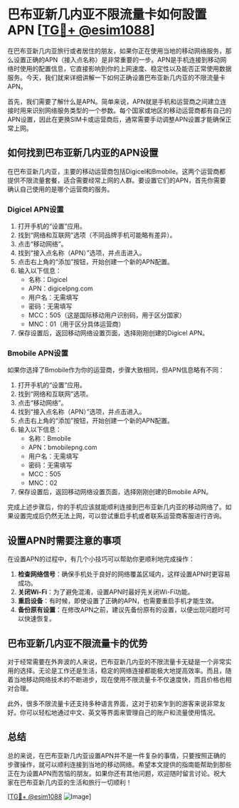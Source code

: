 # 巴布亚新几内亚不限流量卡如何設置APN [[TG💪+ @esim1088](https://t.me/s/esim1088)]

在巴布亚新几内亚旅行或者居住的朋友，如果你正在使用当地的移动网络服务，那么设置正确的APN（接入点名称）是非常重要的一步。APN是手机连接到移动网络时使用的配置信息，它直接影响到你的上网速度、稳定性以及能否正常使用数据服务。今天，我们就来详细讲解一下如何正确设置巴布亚新几内亚的不限流量卡APN。

首先，我们需要了解什么是APN。简单来说，APN就是手机和运营商之间建立连接时用来识别网络服务类型的一个参数。每个国家或地区的移动运营商都有自己的APN设置，因此在更换SIM卡或运营商后，通常需要手动调整APN设置才能确保正常上网。

## 如何找到巴布亚新几内亚的APN设置

在巴布亚新几内亚，主要的移动运营商包括Digicel和Bmobile。这两个运营商都提供不限流量套餐，适合需要经常上网的人群。要设置它们的APN，首先你需要确认自己使用的是哪个运营商的服务。

### Digicel APN设置

1. 打开手机的“设置”应用。
2. 找到“网络和互联网”选项（不同品牌手机可能略有差异）。
3. 点击“移动网络”。
4. 找到“接入点名称（APN）”选项，并点击进入。
5. 点击右上角的“添加”按钮，开始创建一个新的APN配置。
6. 输入以下信息：
   - 名称：Digicel
   - APN：digicelpng.com
   - 用户名：无需填写
   - 密码：无需填写
   - MCC：505（这是国际移动用户识别码，用于区分国家）
   - MNC：01（用于区分具体运营商）
7. 保存设置后，返回移动网络设置页面，选择刚刚创建的Digicel APN。

### Bmobile APN设置

如果你选择了Bmobile作为你的运营商，步骤大致相同，但APN信息略有不同：

1. 打开手机的“设置”应用。
2. 找到“网络和互联网”选项。
3. 点击“移动网络”。
4. 找到“接入点名称（APN）”选项，并点击进入。
5. 点击右上角的“添加”按钮，开始创建一个新的APN配置。
6. 输入以下信息：
   - 名称：Bmobile
   - APN：bmobilepng.com
   - 用户名：无需填写
   - 密码：无需填写
   - MCC：505
   - MNC：02
7. 保存设置后，返回移动网络设置页面，选择刚刚创建的Bmobile APN。

完成上述步骤后，你的手机应该就能顺利连接到巴布亚新几内亚的移动网络了。如果设置完成后仍然无法上网，可以尝试重启手机或者联系运营商客服进行咨询。

## 设置APN时需要注意的事项

在设置APN的过程中，有几个小技巧可以帮助你更顺利地完成操作：

1. **检查网络信号**：确保手机处于良好的网络覆盖区域内，这样设置APN时更容易成功。
2. **关闭Wi-Fi**：为了避免混淆，设置APN时最好先关闭Wi-Fi功能。
3. **重启设备**：有时候，即使设置了正确的APN，也需要重启手机才能生效。
4. **备份原有设置**：在修改APN之前，建议先备份原有的设置，以便出现问题时可以快速恢复。

## 巴布亚新几内亚不限流量卡的优势

对于经常需要在外奔波的人来说，巴布亚新几内亚的不限流量卡无疑是一个非常实用的选择。无论是工作还是生活，稳定的网络连接都能极大地提高效率。而且，随着当地移动网络技术的不断进步，现在使用不限流量卡不仅速度快，而且价格也相对合理。

此外，很多不限流量卡还支持多种语言界面，这对于初来乍到的游客来说非常友好。你可以轻松地通过中文、英文等界面来管理自己的账户和流量使用情况。

## 总结

总的来说，在巴布亚新几内亚设置APN并不是一件复杂的事情，只要按照正确的步骤操作，就可以顺利连接到当地的移动网络。希望本文提供的指南能帮助到那些正在为设置APN而苦恼的朋友。如果你还有其他问题，欢迎随时留言讨论。祝大家在巴布亚新几内亚的生活和旅行一切顺利！

[[TG💪+ @esim1088](https://t.me/s/esim1088) ![Image](https://i.postimg.cc/4NQfJmqS/Snipaste-2025-05-13-00-14-12.png)]